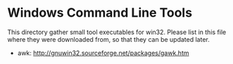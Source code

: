 Windows Command Line Tools
==========================

This directory gather small tool executables for win32.
Please list in this file where they were downloaded from, so that they can be updated later.

- awk: http://gnuwin32.sourceforge.net/packages/gawk.htm
